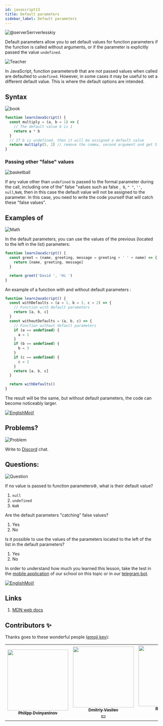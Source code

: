 ```yaml
---
id: javascript13
title: Default parameters
sidebar_label: Default parameters
---
```


![@serverSerrverlesskiy](/img/javascript/headers/25.jpg)

Default parameters allow you to set default values for function parameters if the function is called without arguments, or if the parameter is explicitly passed the value `undefined`.

![Teacher](https://media.giphy.com/media/3ohc10nduj1irsuzgA/giphy.gif)

In JavaScript, function parameters⚙️ that are not passed values when called are defaulted to `undefined`. However, in some cases it may be useful to set a different default value. This is where the default options are intended.

## Syntax

![book](https://media.giphy.com/media/l0HlOBZcl7sbV6LnO/giphy.gif)

```jsx live
function learnJavaScript() {
  const multiply = (a, b = 1) => {
    // The default value b is 1
    return a * b
  }
  // If b is undefined, then it will be assigned a default value
  return multiply(5, 2) // remove the comma, second argument and get 5 * 1
}
```

### Passing other "false" values

![basketball](https://media.giphy.com/media/3oEdv5e5Zd2gsczAhG/giphy.gif)

If any value other than `undefined` is passed to the formal parameter during the call, including one of the" false "values such as false ,` 0`, `" "`, `''`, `null`,`NaN`, then in this case the default value will not be assigned to the parameter. In this case, you need to write the code yourself that will catch these "false values".

## Examples of

![Math](https://media.giphy.com/media/xT1Ra5h24Eliux3UVq/giphy.gif)

In the default parameters, you can use the values of the previous (located to the left in the list) parameters:

```jsx live
function learnJavaScript() {
  const greet = (name, greeting, message = greeting + ' ' + name) => {
    return [name, greeting, message]
  }

  return greet('David ', 'Hi ')
}
```

An example of a function with and without default parameters :

```jsx live
function learnJavaScript() {
  const withDefaults = (a = 1, b = 3, c = 2) => {
    // Function with default parameters
    return [a, b, c]
  }
  const withoutDefaults = (a, b, c) => {
    // Function without default parameters
    if (a == undefined) {
      a = 1
    }
    if (b == undefined) {
      b = 3
    }
    if (c == undefined) {
      c = 2
    }
    return [a, b, c]
  }

  return withDefaults()
}
```

The result will be the same, but without default parameters, the code can become noticeably larger.

 [![EnglishMoji!](/img/logo/englishmoji.png)](https://link-to.app/xvh7Ush9kl)

## Problems?

![Problem](https://media.giphy.com/media/xTiTnGeUsWOEwsGoG4/giphy.gif)

Write to [Discord](https://discord.gg/6GDAfXn) chat.

## Questions:

![Question](https://media.giphy.com/media/l0HlRnAWXxn0MhKLK/giphy.gif)

If no value is passed to function parameters⚙️, what is their default value?

1. `null`
2. `undefined`
3. `NaN`

Are the default parameters "catching" false values?

1. Yes
2. No

Is it possible to use the values of the parameters located to the left of the list in the default parameters?

1. Yes
2. No

In order to understand how much you learned this lesson, take the test in the [mobile application](http://onelink.to/njhc95) of our school on this topic or in our [telegram bot](https://t.me/javascriptcamp_bot).

[![EnglishMoji!](/img/logo/englishmoji.png)](https://link-to.app/xvh7Ush9kl)

## Links

1.  [MDN web docs](https://developer.mozilla.org/en/docs/Web/JavaScript/Reference/Functions/Default_parameters)

## Contributors ✨

Thanks goes to these wonderful people ([emoji key](https://allcontributors.org/docs/en/emoji-key)):

<!-- ALL-CONTRIBUTORS-LIST:START - Do not remove or modify this section -->
<!-- prettier-ignore-start -->
<!-- markdownlint-disable -->
<table>
  <tr>
    <td align="center"><a href="https://github.com/FELiX-RN"><img src="https://avatars0.githubusercontent.com/u/72006627?v=4?s=200" width="200px;" alt=""/><br /><sub><b>Philipp Dvinyaninov</b></sub></a><br /><a href="https://github.com/gHashTag/react-native-village/commits?author=FELiX-RN" title="Documentation">  </a></td>
    <td align="center"><a href="https://fullstackserverless.github.io/"><img src="https://avatars0.githubusercontent.com/u/6774813?v=4?s=200" width="200px;" alt=""/><br /><sub><b>Dmitriy Vasilev</b></sub></a><br /><a href="#financial-gHashTag" title="Financial">💵</a></td>
    <td align="center"><a href="https://github.com/Resoner2005"><img src="https://avatars1.githubusercontent.com/u/75675814?v=4?s=200" width="200px;" alt=""/><br /><sub><b>Resoner2005</b></sub></a><br /><a href="https://github.com/gHashTag/react-native-village/issues?q=author%3AResoner2005" title="Bug reports">🐛 🎨 🖋</a></td>
    <td align="center"><a href="https://github.com/Navernoss"><img src="https://avatars0.githubusercontent.com/u/75784137?v=4?s=200" width="200px;" alt=""/><br /><sub><b>Navernoss</b></sub></a><br /><a href="#content-Navernoss" title="Content">🖋 🐛 🎨 </a></td>
  </tr>
  
</table>

<!-- markdownlint-restore -->
<!-- prettier-ignore-end -->

<!-- ALL-CONTRIBUTORS-LIST:END -->

